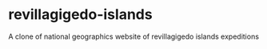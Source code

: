 # revillagigedo-islands
A clone of national geographics website of revillagigedo islands expeditions
